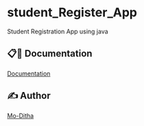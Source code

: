 # student_Register_App
Student Registration App using java


## 📋🎇 Documentation

[Documentation](https://github.com/Mo-Ditha/Create_Db_Connection)

## ✍ Author

[Mo-Ditha](https://github.com/Mo-Ditha)



